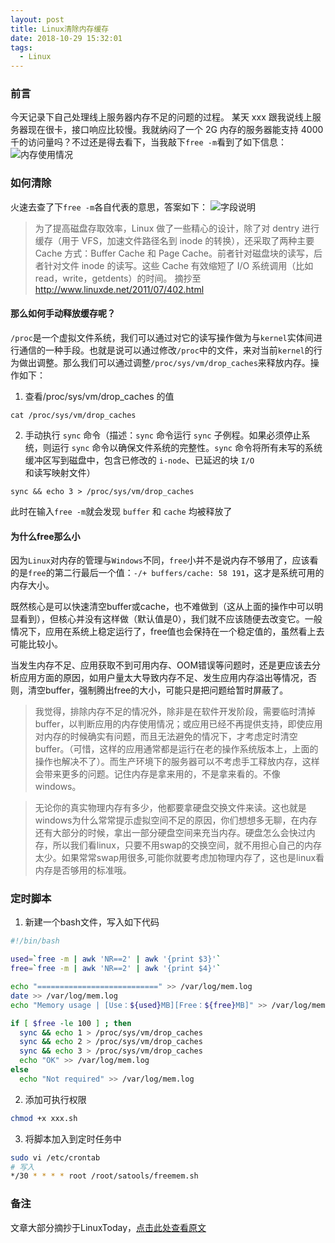 ```yaml
---
layout: post
title: Linux清除内存缓存
date: 2018-10-29 15:32:01
tags:
  - Linux
---
```


### 前言

今天记录下自己处理线上服务器内存不足的问题的过程。
某天 xxx 跟我说线上服务器现在很卡，接口响应比较慢。我就纳闷了一个 2G 内存的服务器能支持 4000 千的访问量吗？不过还是得去看下，当我敲下`free -m`看到了如下信息：
![内存使用情况](https://fs.andylistudio.com/1540800401850.png)

### 如何清除

火速去查了下`free -m`各自代表的意思，答案如下：
![字段说明](https://fs.andylistudio.com/1540802248956.png)

> 为了提高磁盘存取效率，Linux 做了一些精心的设计，除了对 dentry 进行缓存（用于 VFS，加速文件路径名到 inode 的转换），还采取了两种主要 Cache 方式：Buffer Cache 和 Page Cache。前者针对磁盘块的读写，后者针对文件 inode 的读写。这些 Cache 有效缩短了 I/O 系统调用（比如 read，write，getdents）的时间。
> 摘抄至 http://www.linuxde.net/2011/07/402.html

#### 那么如何手动释放缓存呢？

`/proc`是一个虚拟文件系统，我们可以通过对它的读写操作做为与`kernel`实体间进行通信的一种手段。也就是说可以通过修改`/proc`中的文件，来对当前`kernel`的行为做出调整。那么我们可以通过调整`/proc/sys/vm/drop_caches`来释放内存。操作如下：

1. 查看/proc/sys/vm/drop_caches 的值

```
cat /proc/sys/vm/drop_caches
```

2. 手动执行 `sync` 命令（描述：`sync` 命令运行 `sync` 子例程。如果必须停止系统，则运行 `sync` 命令以确保文件系统的完整性。`sync` 命令将所有未写的系统缓冲区写到磁盘中，包含已修改的 `i-node`、已延迟的块 `I/O` 和读写映射文件）

```
sync && echo 3 > /proc/sys/vm/drop_caches
```

此时在输入`free -m`就会发现 `buffer` 和 `cache` 均被释放了

#### 为什么free那么小
因为`Linux`对内存的管理与`Windows`不同，`free`小并不是说内存不够用了，应该看的是`free`的第二行最后一个值：`-/+ buffers/cache: 58 191`，这才是系统可用的内存大小。

既然核心是可以快速清空buffer或cache，也不难做到（这从上面的操作中可以明显看到），但核心并没有这样做（默认值是0），我们就不应该随便去改变它。一般情况下，应用在系统上稳定运行了，free值也会保持在一个稳定值的，虽然看上去可能比较小。

当发生内存不足、应用获取不到可用内存、OOM错误等问题时，还是更应该去分析应用方面的原因，如用户量太大导致内存不足、发生应用内存溢出等情况，否则，清空buffer，强制腾出free的大小，可能只是把问题给暂时屏蔽了。

> 我觉得，排除内存不足的情况外，除非是在软件开发阶段，需要临时清掉buffer，以判断应用的内存使用情况；或应用已经不再提供支持，即使应用对内存的时候确实有问题，而且无法避免的情况下，才考虑定时清空buffer。（可惜，这样的应用通常都是运行在老的操作系统版本上，上面的操作也解决不了）。而生产环境下的服务器可以不考虑手工释放内存，这样会带来更多的问题。记住内存是拿来用的，不是拿来看的。不像windows。

> 无论你的真实物理内存有多少，他都要拿硬盘交换文件来读。这也就是windows为什么常常提示虚拟空间不足的原因，你们想想多无聊，在内存还有大部分的时候，拿出一部分硬盘空间来充当内存。硬盘怎么会快过内存，所以我们看linux，只要不用swap的交换空间，就不用担心自己的内存太少。如果常常swap用很多,可能你就要考虑加物理内存了，这也是linux看内存是否够用的标准哦。

### 定时脚本
1. 新建一个bash文件，写入如下代码
```bash
#!/bin/bash

used=`free -m | awk 'NR==2' | awk '{print $3}'`
free=`free -m | awk 'NR==2' | awk '{print $4}'`

echo "===========================" >> /var/log/mem.log
date >> /var/log/mem.log
echo "Memory usage | [Use：${used}MB][Free：${free}MB]" >> /var/log/mem.log

if [ $free -le 100 ] ; then
  sync && echo 1 > /proc/sys/vm/drop_caches
  sync && echo 2 > /proc/sys/vm/drop_caches
  sync && echo 3 > /proc/sys/vm/drop_caches
  echo "OK" >> /var/log/mem.log
else
  echo "Not required" >> /var/log/mem.log
```
2. 添加可执行权限
```bash
chmod +x xxx.sh
```

3. 将脚本加入到定时任务中
```bash
sudo vi /etc/crontab
# 写入
*/30 * * * * root /root/satools/freemem.sh
``` 

### 备注
文章大部分摘抄于LinuxToday，[点击此处查看原文](http://www.linuxde.net/2011/07/402.html)
